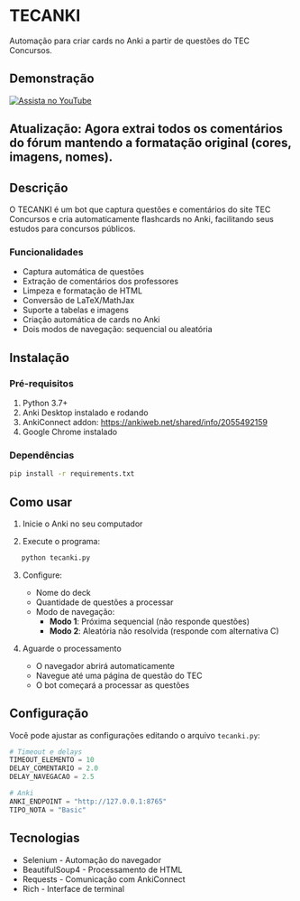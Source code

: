 # TECANKI

Automação para criar cards no Anki a partir de questões do TEC Concursos.

## Demonstração
[![Assista no YouTube](https://img.shields.io/badge/▶️_Assista_no_YouTube-FF0000?style=for-the-badge&logo=youtube&logoColor=white)](https://www.youtube.com/watch?v=Vzo3VwG3rps)


## Atualização: Agora extrai todos os comentários do fórum mantendo a formatação original (cores, imagens, nomes).

## Descrição

O TECANKI é um bot que captura questões e comentários do site TEC Concursos e cria automaticamente flashcards no Anki, facilitando seus estudos para concursos públicos.

### Funcionalidades

- Captura automática de questões
- Extração de comentários dos professores
- Limpeza e formatação de HTML
- Conversão de LaTeX/MathJax
- Suporte a tabelas e imagens
- Criação automática de cards no Anki
- Dois modos de navegação: sequencial ou aleatória

## Instalação

### Pré-requisitos

1. Python 3.7+
2. Anki Desktop instalado e rodando
3. AnkiConnect addon: https://ankiweb.net/shared/info/2055492159
4. Google Chrome instalado

### Dependências
```bash
pip install -r requirements.txt
```

## Como usar

1. Inicie o Anki no seu computador

2. Execute o programa:
```bash
   python tecanki.py
```

3. Configure:
   - Nome do deck
   - Quantidade de questões a processar
   - Modo de navegação:
     - **Modo 1**: Próxima sequencial (não responde questões)
     - **Modo 2**: Aleatória não resolvida (responde com alternativa C)

4. Aguarde o processamento
   - O navegador abrirá automaticamente
   - Navegue até uma página de questão do TEC
   - O bot começará a processar as questões

## Configuração

Você pode ajustar as configurações editando o arquivo `tecanki.py`:
```python
# Timeout e delays
TIMEOUT_ELEMENTO = 10
DELAY_COMENTARIO = 2.0
DELAY_NAVEGACAO = 2.5

# Anki
ANKI_ENDPOINT = "http://127.0.0.1:8765"
TIPO_NOTA = "Basic"
```

## Tecnologias

- Selenium - Automação do navegador
- BeautifulSoup4 - Processamento de HTML
- Requests - Comunicação com AnkiConnect
- Rich - Interface de terminal

